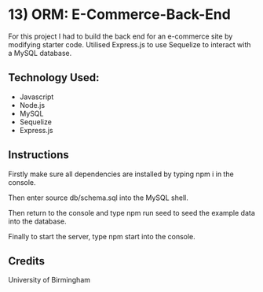 # 13) ORM: E-Commerce-Back-End

For this project I had to build the back end for an e-commerce site by modifying starter code. Utilised Express.js to use Sequelize to interact with a MySQL database.

## Technology Used:

- Javascript
- Node.js
- MySQL
- Sequelize
- Express.js

## Instructions

Firstly make sure all dependencies are installed by typing npm i in the console.

Then enter source db/schema.sql into the MySQL shell.

Then return to the console and type npm run seed to seed the example data into the database.

Finally to start the server, type npm start into the console.

## Credits

University of Birmingham
